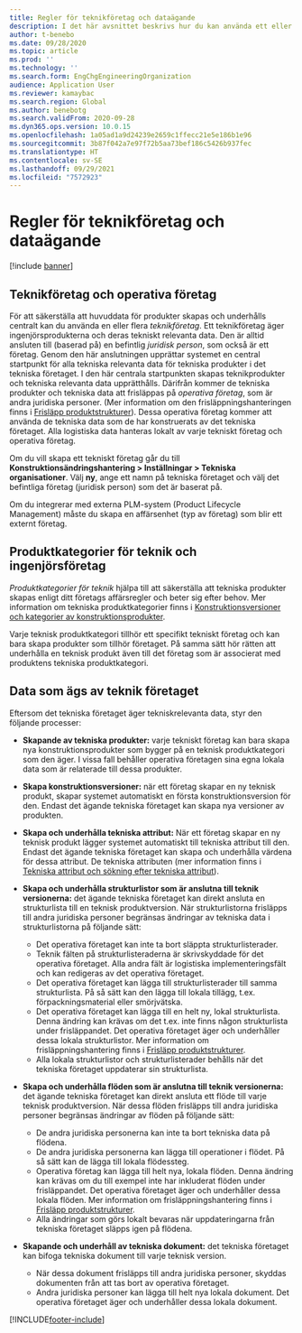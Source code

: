 ```yaml
---
title: Regler för teknikföretag och dataägande
description: I det här avsnittet beskrivs hur du kan använda ett eller flera teknikföretag för att se till att huvuddata för produkter skapas och underhålls centralt. Ett teknikföretag representerar det företag som äger de tekniska produkterna och det är dess tekniska data.
author: t-benebo
ms.date: 09/28/2020
ms.topic: article
ms.prod: ''
ms.technology: ''
ms.search.form: EngChgEngineeringOrganization
audience: Application User
ms.reviewer: kamaybac
ms.search.region: Global
ms.author: benebotg
ms.search.validFrom: 2020-09-28
ms.dyn365.ops.version: 10.0.15
ms.openlocfilehash: 1a05ad1a9d24239e2659c1ffecc21e5e186b1e96
ms.sourcegitcommit: 3b87f042a7e97f72b5aa73bef186c5426b937fec
ms.translationtype: HT
ms.contentlocale: sv-SE
ms.lasthandoff: 09/29/2021
ms.locfileid: "7572923"
---
```

# <a name="engineering-companies-and-data-ownership-rules"></a>Regler för teknikföretag och dataägande

[!include [banner](../includes/banner.md)]

## <a name="engineering-companies-and-operational-companies"></a>Teknikföretag och operativa företag

För att säkerställa att huvuddata för produkter skapas och underhålls centralt kan du använda en eller flera *teknikföretag*. Ett teknikföretag äger ingenjörsprodukterna och deras tekniskt relevanta data. Den är alltid ansluten till (baserad på) en befintlig *juridisk person*, som också är ett företag. Genom den här anslutningen upprättar systemet en central startpunkt för alla tekniska relevanta data för tekniska produkter i det tekniska företaget. I den här centrala startpunkten skapas teknikprodukter och tekniska relevanta data upprätthålls. Därifrån kommer de tekniska produkter och tekniska data att frisläppas på *operativa företag*, som är andra juridiska personer. (Mer information om den frisläppningshanteringen finns i [Frisläpp produktstrukturer](release-product-structure.md)). Dessa operativa företag kommer att använda de tekniska data som de har konstruerats av det tekniska företaget. Alla logistiska data hanteras lokalt av varje tekniskt företag och operativa företag.

Om du vill skapa ett tekniskt företag går du till **Konstruktionsändringshantering \> Inställningar \> Tekniska organisationer**. Välj **ny**, ange ett namn på tekniska företaget och välj det befintliga företag (juridisk person) som det är baserat på.

Om du integrerar med externa PLM-system (Product Lifecycle Management) måste du skapa en affärsenhet (typ av företag) som blir ett externt företag.

## <a name="engineering-product-categories-and-engineering-companies"></a>Produktkategorier för teknik och ingenjörsföretag

*Produktkategorier för teknik* hjälpa till att säkerställa att tekniska produkter skapas enligt ditt företags affärsregler och beter sig efter behov. Mer information om tekniska produktkategorier finns i [Konstruktionsversioner och kategorier av konstruktionsprodukter](engineering-versions-product-category.md).

Varje teknisk produktkategori tillhör ett specifikt tekniskt företag och kan bara skapa produkter som tillhör företaget. På samma sätt hör rätten att underhålla en teknisk produkt även till det företag som är associerat med produktens tekniska produktkategori.

## <a name="data-that-is-owned-by-the-engineering-company"></a>Data som ägs av teknik företaget

Eftersom det tekniska företaget äger tekniskrelevanta data, styr den följande processer:

- **Skapande av tekniska produkter:** varje tekniskt företag kan bara skapa nya konstruktionsprodukter som bygger på en teknisk produktkategori som den äger. I vissa fall behåller operativa företagen sina egna lokala data som är relaterade till dessa produkter.
- **Skapa konstruktionsversioner:** när ett företag skapar en ny teknisk produkt, skapar systemet automatiskt en första konstruktionsversion för den. Endast det ägande tekniska företaget kan skapa nya versioner av produkten.
- **Skapa och underhålla tekniska attribut:** När ett företag skapar en ny teknisk produkt lägger systemet automatiskt till tekniska attribut till den. Endast det ägande tekniska företaget kan skapa och underhålla värdena för dessa attribut. De tekniska attributen (mer information finns i [Tekniska attribut och sökning efter tekniska attribut](engineering-attributes-and-search.md)).
- **Skapa och underhålla strukturlistor som är anslutna till teknik versionerna:** det ägande tekniska företaget kan direkt ansluta en strukturlista till en teknisk produktversion. När strukturlistorna frisläpps till andra juridiska personer begränsas ändringar av tekniska data i strukturlistorna på följande sätt:

    - Det operativa företaget kan inte ta bort släppta strukturlisterader.
    - Teknik fälten på strukturlisteraderna är skrivskyddade för det operativa företaget. Alla andra fält är logistiska implementeringsfält och kan redigeras av det operativa företaget.
    - Det operativa företaget kan lägga till strukturlisterader till samma strukturlista. På så sätt kan den lägga till lokala tillägg, t.ex. förpackningsmaterial eller smörjvätska.
    - Det operativa företaget kan lägga till en helt ny, lokal strukturlista. Denna ändring kan krävas om det t.ex. inte finns någon strukturlista under frisläppandet. Det operativa företaget äger och underhåller dessa lokala strukturlistor. Mer information om frisläppningshantering finns i [Frisläpp produktstrukturer](release-product-structure.md).
    - Alla lokala strukturlistor och strukturlisterader behålls när det tekniska företaget uppdaterar sin strukturlista.

- **Skapa och underhålla flöden som är anslutna till teknik versionerna:** det ägande tekniska företaget kan direkt ansluta ett flöde till varje teknisk produktversion. När dessa flöden frisläpps till andra juridiska personer begränsas ändringar av flöden på följande sätt:

    - De andra juridiska personerna kan inte ta bort tekniska data på flödena.
    - De andra juridiska personerna kan lägga till operationer i flödet. På så sätt kan de lägga till lokala flödessteg.
    - Operativa företag kan lägga till helt nya, lokala flöden. Denna ändring kan krävas om du till exempel inte har inkluderat flöden under frisläppandet. Det operativa företaget äger och underhåller dessa lokala flöden. Mer information om frisläppningshantering finns i [Frisläpp produktstrukturer](release-product-structure.md).
    - Alla ändringar som görs lokalt bevaras när uppdateringarna från tekniska företaget släpps igen på flödena.

- **Skapande och underhåll av tekniska dokument:** det tekniska företaget kan bifoga tekniska dokument till varje teknisk version.

    - När dessa dokument frisläpps till andra juridiska personer, skyddas dokumenten från att tas bort av operativa företaget.
    - Andra juridiska personer kan lägga till helt nya lokala dokument. Det operativa företaget äger och underhåller dessa lokala dokument.


[!INCLUDE[footer-include](../../includes/footer-banner.md)]